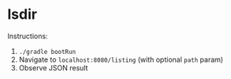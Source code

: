 # lsdir

Instructions:

1. `./gradle bootRun`
2. Navigate to `localhost:8080/listing` (with optional `path` param)
3. Observe JSON result
